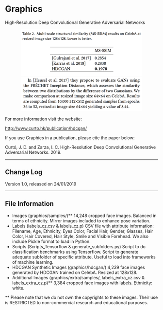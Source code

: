 # Graphics

High-Resolution Deep Convolutional Generative Adversarial Networks

<p align="center">
<img src="HDCGAN_table.png" width="400">
<img src="frechet.png" width="400">
</p>

For more information visit the website:

  http://www.curto.hk/publication/hdcgan/

If you use Graphics in a publication, please cite the paper below:

Curtó, J. D. and Zarza, I. C.
High-Resolution Deep Convolutional Generative Adversarial Networks. 2019.

--------------------------------------------------------
Change Log
--------------------------------------------------------

Version 1.0, released on 24/01/2019

--------------------------------------------------------
File Information
--------------------------------------------------------

- Images (graphics/samples/)**
      14,248 cropped face images. Balanced in terms of ethnicity. Mirror images included to enhance pose variation.
- Labels (labels_cz.csv & labels_cz.p)
      CSV file with attribute information: Filename, Age, Ethnicity, Eyes Color, Facial Hair, Gender, Glasses, Hair Color, Hair Covered, Hair Style, Smile and Visible Forehead.
We also include Pickle format to load in Python.
- Scripts (Scripts_Tensorflow & generate_subfolders.py)
      Script to do classification benchmarks using Tensorflow.
      Script to generate adequate subfolder of specific attribute. Useful to load into frameworks of machine learning.
- HDCGAN Synthetic Images (graphics/hdcgan/)
      4,239 face images generated by HDCGAN trained on CelebA. Resized at 128x128.
- Additional Images (graphics/extra/samples/, labels_extra_cz.csv & labels_extra_cz.p)**
      3,384 cropped face images with labels. Ethnicity: white.

** Please note that we do not own the copyrights to these images. Their use is RESTRICTED to non-commercial research and educational purposes.
